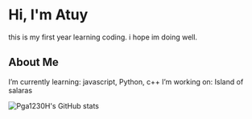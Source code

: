 # Hi, I'm Atuy 
this is my first year learning coding. i hope im doing well.
##  About Me
I’m currently learning: javascript, Python, c++
I’m working on: Island of salaras


![Pga1230H's GitHub stats](https://github-readme-stats.vercel.app/api?username=Pga1230H&show_icons=true&theme=radical)

